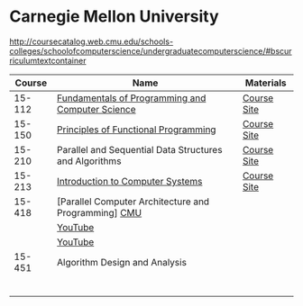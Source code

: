 # Carnegie Mellon University

http://coursecatalog.web.cmu.edu/schools-colleges/schoolofcomputerscience/undergraduatecomputerscience/#bscurriculumtextcontainer

| Course | Name                                                                                                                                                    | Materials                                               |
| ------ | ------------------------------------------------------------------------------------------------------------------------------------------------------- | ------------------------------------------------------- |
| 15-112 | [Fundamentals of Programming and Computer Science](https://www.youtube.com/playlist?list=PLC0F1C40D4ACFE81F)                                            | [Course Site](https://www.cs.cmu.edu/~15122/home.shtml) |
| 15-150 | [Principles of Functional Programming](https://www.youtube.com/playlist?list=PLsydD1kw8jng2t2G8USQNLz0faYZetPnH)                                        | [Course Site](https://www.cs.cmu.edu/~15150/)           |
| 15-210 | Parallel and Sequential Data Structures and Algorithms                                                                                                  | [Course Site](https://csd.cmu.edu/course/15210/f24)     |
| 15-213 | [Introduction to Computer Systems](https://scs.hosted.panopto.com/Panopto/Pages/Sessions/List.aspx#folderID=%22b96d90ae-9871-4fae-91e2-b1627b43e25e%22) | [Course Site](https://www.cs.cmu.edu/~213/)             |
| 15-418 | [Parallel Computer Architecture and Programming] [CMU](https://mediaservices.cmu.edu/channel/15-418+Parallel+Computer+Architecture+and+Programming/)    |                                                         |
|        | [YouTube](https://www.youtube.com/playlist?list=PLMDSb3PWPnvivPLXHM9SlZLljrO9unIAW)                                                                     |                                                         |
|        | [YouTube](https://www.youtube.com/watch?v=zLP_X4wyHbY)                                                                                                  |                                                         |  |
| 15-451 | Algorithm Design and Analysis                                                                                                                           |                                                         |
|        |                                                                                                                                                         |                                                         |
|        |                                                                                                                                                         |                                                         |
|        |                                                                                                                                                         |                                                         |
|        |                                                                                                                                                         |                                                         |
|        |                                                                                                                                                         |                                                         |
|        |                                                                                                                                                         |                                                         |
